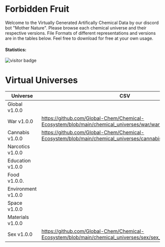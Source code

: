 # Forbidden Fruit

Welcome to the Virtually Generated Artifically Chemical Data by our discord bot "Mother Nature". Please browse each chemical universe and their respective versions. File Formats of different representations and versions are in the tables below. Feel free to download for free at your own usage.

#### Statistics:

![visitor badge](https://visitor-badge.glitch.me/badge?page_id=global-chem.chemical-ecosystem)


# Virtual Universes

| Universe              | CSV                                                                                                           |
| --------------------- | ------------------------------------------------------------------------------------------------------------- | 
| Global v1.0.0         |                                                                                                               |
| War v1.0.0            | https://github.com/Global-Chem/Chemical-Ecosystem/blob/main/chemical_universes/war/war_v100.csv               |
| Cannabis v1.0.0       | https://github.com/Global-Chem/Chemical-Ecosystem/blob/main/chemical_universes/cannabis/cannabis_v100.csv     |
| Narcotics v1.0.0      |                                                                                                               |
| Education v1.0.0      |                                                                                                               |
| Food v1.0.0.          |                                                                                                               |
| Environment v1.0.0    |                                                                                                               |
| Space v1.0.0          |                                                                                                               |
| Materials v1.0.0      |                                                                                                               |
| Sex v1.0.0            | https://github.com/Global-Chem/Chemical-Ecosystem/blob/main/chemical_universes/sex/sex_v100.csv               |
